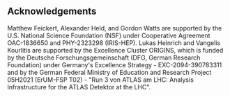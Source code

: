 ## Acknowledgements

Matthew Feickert, Alexander Held, and Gordon Watts are supported by the U.S. National Science Foundation (NSF) under Cooperative Agreement OAC-1836650 and PHY-2323298 (IRIS-HEP).
Lukas Heinrich and Vangelis Kourlitis are supported by the Excellence Cluster ORIGINS, which is funded by the Deutsche Forschungsgemeinschaft (DFG, German Research Foundation) under Germany's Excellence Strategy - EXC-2094-390783311 and by the German Federal Ministry of Education and Research Project 05H2021 (ErUM-FSP T02) - "Run 3 von ATLAS am LHC: Analysis Infrastructure for the ATLAS Detektor at the LHC".
